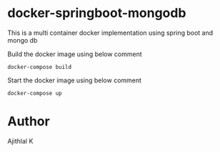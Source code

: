 # docker-springboot-mongodb
This is a multi container docker implementation using spring boot and mongo db

Build the docker image using below comment
```
docker-compose build
```

Start the docker image using below comment
```
docker-compose up
```

# Author

Ajithlal K

